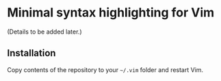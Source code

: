 # Minimal syntax highlighting for Vim

(Details to be added later.)

## Installation

Copy contents of the repository to your `~/.vim` folder and restart Vim.

